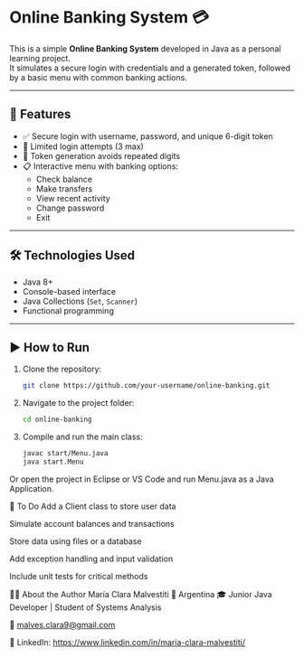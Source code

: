 # Online Banking System 💳

This is a simple **Online Banking System** developed in Java as a personal learning project.  
It simulates a secure login with credentials and a generated token, followed by a basic menu with common banking actions.

---

## 🚀 Features

- ✅ Secure login with username, password, and unique 6-digit token
- 🔁 Limited login attempts (3 max)
- 🧠 Token generation avoids repeated digits
- 📋 Interactive menu with banking options:
  - Check balance
  - Make transfers
  - View recent activity
  - Change password
  - Exit

---

## 🛠️ Technologies Used

- Java 8+
- Console-based interface
- Java Collections (`Set`, `Scanner`)
- Functional programming 

---

## ▶️ How to Run

1. Clone the repository:
   ```bash
   git clone https://github.com/your-username/online-banking.git

2. Navigate to the project folder:
   ```bash
   cd online-banking

3. Compile and run the main class:
   ```bash
   javac start/Menu.java
   java start.Menu

Or open the project in Eclipse or VS Code and run Menu.java as a Java Application.


📌 To Do
 Add a Client class to store user data

 Simulate account balances and transactions

 Store data using files or a database

 Add exception handling and input validation

 Include unit tests for critical methods


🙋‍♀️ About the Author
María Clara Malvestiti
📍 Argentina
🎓 Junior Java Developer | Student of Systems Analysis

📧 malves.clara9@gmail.com 

💼 LinkedIn: https://www.linkedin.com/in/maria-clara-malvestiti/
